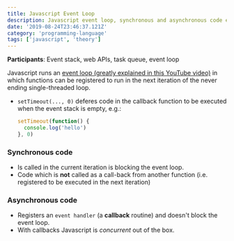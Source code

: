 ```yaml
---
title: Javascript Event Loop
description: Javascript event loop, synchronous and asynchronous code explained
date: '2019-08-24T23:46:37.121Z'
category: 'programming-language'
tags: ['javascript', 'theory']
---
```


**Participants**: Event stack, web APIs, task queue, event loop

Javascript runs an [event loop (greatly explained in this YouTube video)](http://2014.jsconf.eu/speakers/philip-roberts-what-the-heck-is-the-event-loop-anyway.html) in which functions can be registered to run in the next iteration of the never ending single-threaded loop.

- `setTimeout(..., 0)` deferes code in the callback function to be executed when the event stack is empty, e.g.:

  ```js
  setTimeout(function() {
    console.log('hello')
  }, 0)
  ```

### Synchronous code

- Is called in the current iteration is blocking the event loop.
- Code which is **not** called as a call-back from another function (i.e. registered to be executed in the next iteration)

### Asynchronous code

- Registers an `event handler` (a **callback** routine) and doesn't block the event loop.
- With callbacks Javascript is *concurrent* out of the box.
